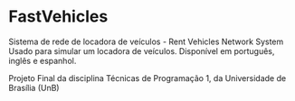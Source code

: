 # FastVehicles
Sistema de rede de locadora de veículos - Rent Vehicles Network System
Usado para simular um locadora de veículos.
Disponível em português, inglês e espanhol.

Projeto Final da disciplina Técnicas de Programação 1, da Universidade de Brasília (UnB)
